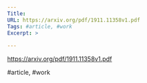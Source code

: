 ```yaml
---
Title: 
URL: https://arxiv.org/pdf/1911.11358v1.pdf
Tags: #article, #work
Excerpt: >
    
---
```

https://arxiv.org/pdf/1911.11358v1.pdf

#article, #work

